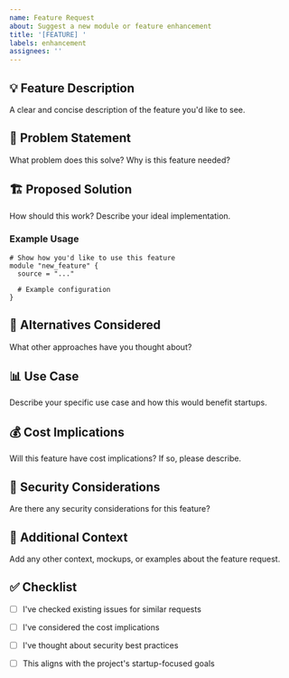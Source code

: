```yaml
---
name: Feature Request
about: Suggest a new module or feature enhancement
title: '[FEATURE] '
labels: enhancement
assignees: ''
---
```


## 💡 Feature Description

A clear and concise description of the feature you'd like to see.

## 🎯 Problem Statement

What problem does this solve? Why is this feature needed?

## 🏗️ Proposed Solution

How should this work? Describe your ideal implementation.

### Example Usage

```hcl
# Show how you'd like to use this feature
module "new_feature" {
  source = "..."
  
  # Example configuration
}
```

## 🔄 Alternatives Considered

What other approaches have you thought about?

## 📊 Use Case

Describe your specific use case and how this would benefit startups.

## 💰 Cost Implications

Will this feature have cost implications? If so, please describe.

## 🔐 Security Considerations

Are there any security considerations for this feature?

## 📝 Additional Context

Add any other context, mockups, or examples about the feature request.

## ✅ Checklist

- [ ] I've checked existing issues for similar requests
- [ ] I've considered the cost implications
- [ ] I've thought about security best practices
- [ ] This aligns with the project's startup-focused goals

